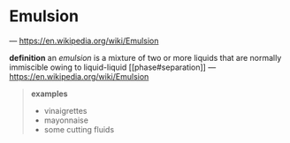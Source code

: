 # Emulsion

&mdash; <https://en.wikipedia.org/wiki/Emulsion>

**definition** an _emulsion_ is a mixture of two or more liquids that are normally immiscible owing to liquid-liquid [[phase#separation]] &mdash; <https://en.wikipedia.org/wiki/Emulsion>

> **examples**
>
> - vinaigrettes
> - mayonnaise
> - some cutting fluids
